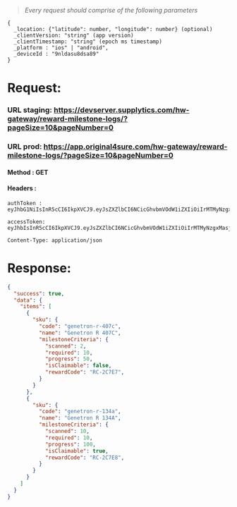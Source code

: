 > _Every request should comprise of the following parameters_

```
{
  _location: {"latitude": number, "longitude": number} (optional)
  _clientVersion: "string" (app version)
  _clientTimestamp: "string" (epoch ms timestamp)
  _platform : "ios" | "android",
  _deviceId : "9nldasu8dsa89"
}
```

# Request:

### URL staging: https://devserver.supplytics.com/hw-gateway/reward-milestone-logs/?pageSize=10&pageNumber=0

### URL prod: https://app.original4sure.com/hw-gateway/reward-milestone-logs/?pageSize=10&pageNumber=0

#### Method : **GET**

#### Headers :

```
authToken : eyJhbG1NiIsInR5cCI6IkpXVCJ9.eyJsZXZlbCI6NCicGhvbmVOdW1iZXIiOiIrMTMyNzgxMjM5Nzg5NzgxMjM3OTgiLCJkZXZpY2VJZCI6Ik5hdmlzaW9uIn0.Gogge1r4YSi3QETUt78zMniPdLB9BBihqE

accessToken: eyJhbIsInR5cCI6IkpXVCJ9.eyJsZXZlbCI6NCicGhvbmVOdW1iZXIiOiIrMTMyNzgxMasjdhjkhde33M3OTgiLCJkZXZpY2VJZCI6Ik5hdmlzaW9uIn0.Gogge1r4YSi3QETUt79BBihqE

Content-Type: application/json
```

# Response:

```json
{
  "success": true,
  "data": {
    "items": [
      {
        "sku": {
          "code": "genetron-r-407c",
          "name": "Genetron R 407C",
          "milestoneCriteria": {
            "scanned": 2,
            "required": 10,
            "progress": 50,
            "isClaimable": false,
            "rewardCode": "RC-2C7E7",
          }
        }
      },
      {
        "sku": {
          "code": "genetron-r-134a",
          "name": "Genetron R 134A",
          "milestoneCriteria": {
            "scanned": 10,
            "required": 10,
            "progress": 100,
            "isClaimable": true,
            "rewardCode": "RC-2C7E8",
          }
        }
      }
    ]
  }
}
```
